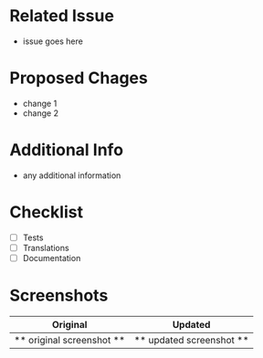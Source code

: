 # Related Issue
- issue goes here

# Proposed Chages
- change 1
- change 2

# Additional Info
- any additional information

# Checklist
- [ ] Tests
- [ ] Translations
- [ ] Documentation

# Screenshots

Original                  |   Updated
:------------------------:|:-------------------------------:
** original screenshot ** | ** updated screenshot **
